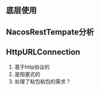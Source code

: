 ## 底层使用





## NacosRestTempate分析







## HttpURLConnection

1. 基于http协议的
2. 是阻塞式的
3. 处理了粘包粘包的需求？





